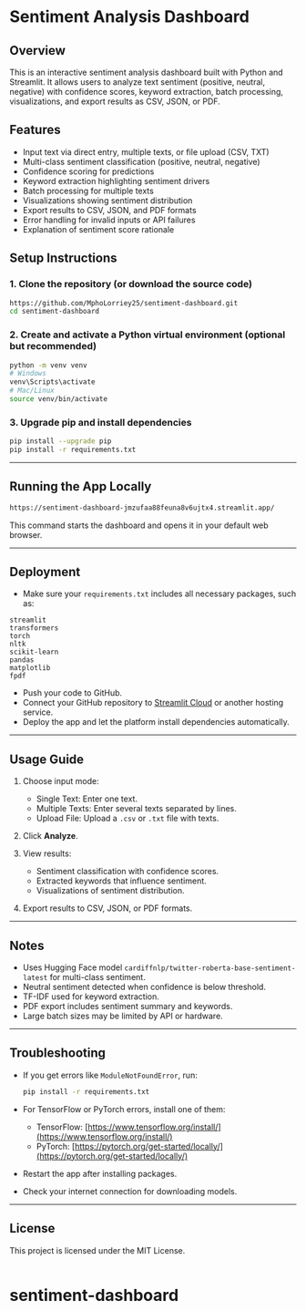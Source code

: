 # Sentiment Analysis Dashboard

## Overview
This is an interactive sentiment analysis dashboard built with Python and Streamlit. It allows users to analyze text sentiment (positive, neutral, negative) with confidence scores, keyword extraction, batch processing, visualizations, and export results as CSV, JSON, or PDF.


## Features
- Input text via direct entry, multiple texts, or file upload (CSV, TXT)
- Multi-class sentiment classification (positive, neutral, negative)
- Confidence scoring for predictions
- Keyword extraction highlighting sentiment drivers
- Batch processing for multiple texts
- Visualizations showing sentiment distribution
- Export results to CSV, JSON, and PDF formats
- Error handling for invalid inputs or API failures
- Explanation of sentiment score rationale


## Setup Instructions

### 1. Clone the repository (or download the source code)

```bash
https://github.com/MphoLorriey25/sentiment-dashboard.git
cd sentiment-dashboard
````

### 2. Create and activate a Python virtual environment (optional but recommended)

```bash
python -m venv venv
# Windows
venv\Scripts\activate
# Mac/Linux
source venv/bin/activate
```

### 3. Upgrade pip and install dependencies

```bash
pip install --upgrade pip
pip install -r requirements.txt
```

---

## Running the App Locally

```bash
https://sentiment-dashboard-jmzufaa88feuna8v6ujtx4.streamlit.app/ 
```

This command starts the dashboard and opens it in your default web browser.

---

## Deployment

* Make sure your `requirements.txt` includes all necessary packages, such as:

```
streamlit
transformers
torch
nltk
scikit-learn
pandas
matplotlib
fpdf
```

* Push your code to GitHub.
* Connect your GitHub repository to [Streamlit Cloud](https://streamlit.io/cloud) or another hosting service.
* Deploy the app and let the platform install dependencies automatically.

---

## Usage Guide

1. Choose input mode:

   * Single Text: Enter one text.
   * Multiple Texts: Enter several texts separated by lines.
   * Upload File: Upload a `.csv` or `.txt` file with texts.
2. Click **Analyze**.
3. View results:

   * Sentiment classification with confidence scores.
   * Extracted keywords that influence sentiment.
   * Visualizations of sentiment distribution.
4. Export results to CSV, JSON, or PDF formats.

---

## Notes

* Uses Hugging Face model `cardiffnlp/twitter-roberta-base-sentiment-latest` for multi-class sentiment.
* Neutral sentiment detected when confidence is below threshold.
* TF-IDF used for keyword extraction.
* PDF export includes sentiment summary and keywords.
* Large batch sizes may be limited by API or hardware.

---

## Troubleshooting

* If you get errors like `ModuleNotFoundError`, run:

  ```bash
  pip install -r requirements.txt
  ```
* For TensorFlow or PyTorch errors, install one of them:

  * TensorFlow: [https://www.tensorflow.org/install/](https://www.tensorflow.org/install/)
  * PyTorch: [https://pytorch.org/get-started/locally/](https://pytorch.org/get-started/locally/)
* Restart the app after installing packages.
* Check your internet connection for downloading models.

---


## License

This project is licensed under the MIT License.

```
```
# sentiment-dashboard
